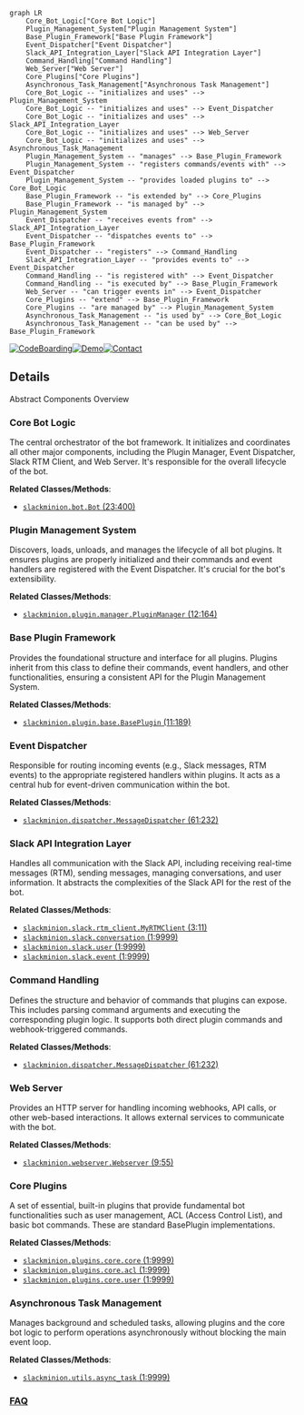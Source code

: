 ```mermaid
graph LR
    Core_Bot_Logic["Core Bot Logic"]
    Plugin_Management_System["Plugin Management System"]
    Base_Plugin_Framework["Base Plugin Framework"]
    Event_Dispatcher["Event Dispatcher"]
    Slack_API_Integration_Layer["Slack API Integration Layer"]
    Command_Handling["Command Handling"]
    Web_Server["Web Server"]
    Core_Plugins["Core Plugins"]
    Asynchronous_Task_Management["Asynchronous Task Management"]
    Core_Bot_Logic -- "initializes and uses" --> Plugin_Management_System
    Core_Bot_Logic -- "initializes and uses" --> Event_Dispatcher
    Core_Bot_Logic -- "initializes and uses" --> Slack_API_Integration_Layer
    Core_Bot_Logic -- "initializes and uses" --> Web_Server
    Core_Bot_Logic -- "initializes and uses" --> Asynchronous_Task_Management
    Plugin_Management_System -- "manages" --> Base_Plugin_Framework
    Plugin_Management_System -- "registers commands/events with" --> Event_Dispatcher
    Plugin_Management_System -- "provides loaded plugins to" --> Core_Bot_Logic
    Base_Plugin_Framework -- "is extended by" --> Core_Plugins
    Base_Plugin_Framework -- "is managed by" --> Plugin_Management_System
    Event_Dispatcher -- "receives events from" --> Slack_API_Integration_Layer
    Event_Dispatcher -- "dispatches events to" --> Base_Plugin_Framework
    Event_Dispatcher -- "registers" --> Command_Handling
    Slack_API_Integration_Layer -- "provides events to" --> Event_Dispatcher
    Command_Handling -- "is registered with" --> Event_Dispatcher
    Command_Handling -- "is executed by" --> Base_Plugin_Framework
    Web_Server -- "can trigger events in" --> Event_Dispatcher
    Core_Plugins -- "extend" --> Base_Plugin_Framework
    Core_Plugins -- "are managed by" --> Plugin_Management_System
    Asynchronous_Task_Management -- "is used by" --> Core_Bot_Logic
    Asynchronous_Task_Management -- "can be used by" --> Base_Plugin_Framework
```

[![CodeBoarding](https://img.shields.io/badge/Generated%20by-CodeBoarding-9cf?style=flat-square)](https://github.com/CodeBoarding/CodeBoarding)[![Demo](https://img.shields.io/badge/Try%20our-Demo-blue?style=flat-square)](https://www.codeboarding.org/demo)[![Contact](https://img.shields.io/badge/Contact%20us%20-%20contact@codeboarding.org-lightgrey?style=flat-square)](mailto:contact@codeboarding.org)

## Details

Abstract Components Overview

### Core Bot Logic
The central orchestrator of the bot framework. It initializes and coordinates all other major components, including the Plugin Manager, Event Dispatcher, Slack RTM Client, and Web Server. It's responsible for the overall lifecycle of the bot.


**Related Classes/Methods**:

- <a href="https://github.com/pinterest/slackminion/blob/master/slackminion/bot.py#L23-L400" target="_blank" rel="noopener noreferrer">`slackminion.bot.Bot` (23:400)</a>


### Plugin Management System
Discovers, loads, unloads, and manages the lifecycle of all bot plugins. It ensures plugins are properly initialized and their commands and event handlers are registered with the Event Dispatcher. It's crucial for the bot's extensibility.


**Related Classes/Methods**:

- <a href="https://github.com/pinterest/slackminion/blob/master/slackminion/plugin/manager.py#L12-L164" target="_blank" rel="noopener noreferrer">`slackminion.plugin.manager.PluginManager` (12:164)</a>


### Base Plugin Framework
Provides the foundational structure and interface for all plugins. Plugins inherit from this class to define their commands, event handlers, and other functionalities, ensuring a consistent API for the Plugin Management System.


**Related Classes/Methods**:

- <a href="https://github.com/pinterest/slackminion/blob/master/slackminion/plugin/base.py#L11-L189" target="_blank" rel="noopener noreferrer">`slackminion.plugin.base.BasePlugin` (11:189)</a>


### Event Dispatcher
Responsible for routing incoming events (e.g., Slack messages, RTM events) to the appropriate registered handlers within plugins. It acts as a central hub for event-driven communication within the bot.


**Related Classes/Methods**:

- <a href="https://github.com/pinterest/slackminion/blob/master/slackminion/dispatcher.py#L61-L232" target="_blank" rel="noopener noreferrer">`slackminion.dispatcher.MessageDispatcher` (61:232)</a>


### Slack API Integration Layer
Handles all communication with the Slack API, including receiving real-time messages (RTM), sending messages, managing conversations, and user information. It abstracts the complexities of the Slack API for the rest of the bot.


**Related Classes/Methods**:

- <a href="https://github.com/pinterest/slackminion/blob/master/slackminion/slack/rtm_client.py#L3-L11" target="_blank" rel="noopener noreferrer">`slackminion.slack.rtm_client.MyRTMClient` (3:11)</a>
- <a href="https://github.com/pinterest/slackminion/blob/master/slackminion/slack/conversation.py#L1-L9999" target="_blank" rel="noopener noreferrer">`slackminion.slack.conversation` (1:9999)</a>
- <a href="https://github.com/pinterest/slackminion/blob/master/slackminion/slack/user.py#L1-L9999" target="_blank" rel="noopener noreferrer">`slackminion.slack.user` (1:9999)</a>
- <a href="https://github.com/pinterest/slackminion/blob/master/slackminion/slack/event.py#L1-L9999" target="_blank" rel="noopener noreferrer">`slackminion.slack.event` (1:9999)</a>


### Command Handling
Defines the structure and behavior of commands that plugins can expose. This includes parsing command arguments and executing the corresponding plugin logic. It supports both direct plugin commands and webhook-triggered commands.


**Related Classes/Methods**:

- <a href="https://github.com/pinterest/slackminion/blob/master/slackminion/dispatcher.py#L61-L232" target="_blank" rel="noopener noreferrer">`slackminion.dispatcher.MessageDispatcher` (61:232)</a>


### Web Server
Provides an HTTP server for handling incoming webhooks, API calls, or other web-based interactions. It allows external services to communicate with the bot.


**Related Classes/Methods**:

- <a href="https://github.com/pinterest/slackminion/blob/master/slackminion/webserver.py#L9-L55" target="_blank" rel="noopener noreferrer">`slackminion.webserver.Webserver` (9:55)</a>


### Core Plugins
A set of essential, built-in plugins that provide fundamental bot functionalities such as user management, ACL (Access Control List), and basic bot commands. These are standard BasePlugin implementations.


**Related Classes/Methods**:

- <a href="https://github.com/pinterest/slackminion/blob/master/slackminion/plugins/core/core.py#L1-L9999" target="_blank" rel="noopener noreferrer">`slackminion.plugins.core.core` (1:9999)</a>
- <a href="https://github.com/pinterest/slackminion/blob/master/slackminion/plugins/core/acl.py#L1-L9999" target="_blank" rel="noopener noreferrer">`slackminion.plugins.core.acl` (1:9999)</a>
- <a href="https://github.com/pinterest/slackminion/blob/master/slackminion/plugins/core/user.py#L1-L9999" target="_blank" rel="noopener noreferrer">`slackminion.plugins.core.user` (1:9999)</a>


### Asynchronous Task Management
Manages background and scheduled tasks, allowing plugins and the core bot logic to perform operations asynchronously without blocking the main event loop.


**Related Classes/Methods**:

- <a href="https://github.com/pinterest/slackminion/blob/master/slackminion/utils/async_task.py#L1-L9999" target="_blank" rel="noopener noreferrer">`slackminion.utils.async_task` (1:9999)</a>




### [FAQ](https://github.com/CodeBoarding/GeneratedOnBoardings/tree/main?tab=readme-ov-file#faq)